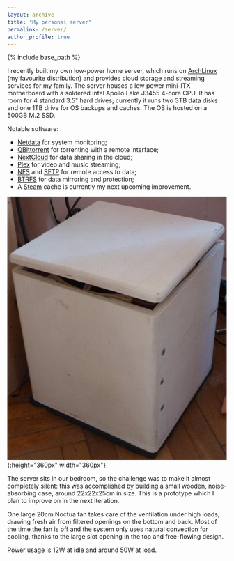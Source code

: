 ```yaml
---
layout: archive
title: "My personal server"
permalink: /server/
author_profile: true
---
```


{% include base_path %}

I recently built my own low-power home server, which runs on [ArchLinux](www.archlinux.org) (my favourite distribution) and provides cloud storage and streaming services for my family.
The server houses a low power mini-ITX motherboard with a soldered Intel Apollo Lake J3455 4-core CPU.
It has room for 4 standard 3.5" hard drives; currently it runs two 3TB data disks and one 1TB drive for OS backups and caches.
The OS is hosted on a 500GB M.2 SSD.

Notable software:

- [Netdata](https://my-netdata.io/) for system monitoring;
- [QBittorrent](https://www.qbittorrent.org/) for torrenting with a remote interface;
- [NextCloud](https://nextcloud.com) for data sharing in the cloud;
- [Plex](https://www.plex.tv) for video and music streaming;
- [NFS](https://en.wikipedia.org/wiki/Network_File_System_(protocol)) and [SFTP](https://www.ssh.com/ssh/sftp/) for remote access to data;
- [BTRFS](https://en.wikipedia.org/wiki/Btrfs) for data mirroring and protection;
- A [Steam](https://store.steampowered.com) cache is currently my next upcoming improvement.

![My small home-built server](/images/serverino.JPG){:height="360px" width="360px"}

The server sits in our bedroom, so the challenge was to make it almost completely silent: this was accomplished by building a small wooden, noise-absorbing case, around 22x22x25cm in size. This is a prototype which I plan to improve on in the next iteration.

One large 20cm Noctua fan takes care of the ventilation under high loads, drawing fresh air from filtered openings on the bottom and back. Most of the time the fan is off and the system only uses natural convection for cooling, thanks to the large slot opening in the top and free-flowing design.

Power usage is 12W at idle and around 50W at load.
